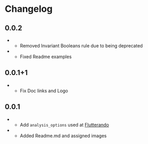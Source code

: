 # Changelog

## 0.0.2

* - Removed Invariant Booleans rule due to being deprecated
* - Fixed Readme examples

## 0.0.1+1

* - Fix Doc links and Logo

## 0.0.1

* - Add `analysis_options` used at [Flutterando](https://flutterando.com.br/)
* - Added Readme.md and assigned images


<!-- ### Removed -->

